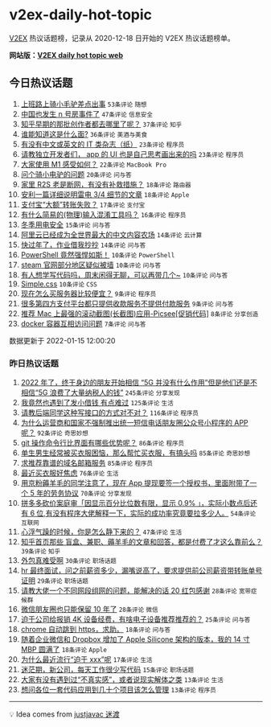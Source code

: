 # v2ex-daily-hot-topic

[V2EX](https://www.v2ex.com/) 热议话题榜，记录从 2020-12-18 日开始的 V2EX 热议话题榜单。

**网站版：[V2EX daily hot topic web](https://boojack.github.io/v2ex-daily-hot-topic-web/)**

## 今日热议话题

<!-- TODAY BEGIN -->

1. [上班路上骑小毛驴差点出事](https://www.v2ex.com/t/828376) `53条评论` `随想`
1. [中国也发生 n 号房事件了](https://www.v2ex.com/t/828400) `47条评论` `信息安全`
1. [知乎早期的那批创作者都去哪里了呢？](https://www.v2ex.com/t/828425) `37条评论` `知乎`
1. [谁能知道这是什么面?](https://www.v2ex.com/t/828427) `36条评论` `美酒与美食`
1. [有没有中文或英文的 IT 类杂志（纸）](https://www.v2ex.com/t/828383) `23条评论` `程序员`
1. [请教独立开发者们， app 的 UI 也是自己思考画出来的吗](https://www.v2ex.com/t/828398) `23条评论` `程序员`
1. [大家使用 M1 感受如何？](https://www.v2ex.com/t/828420) `22条评论` `MacBook Pro`
1. [问个骑小电驴的问题](https://www.v2ex.com/t/828381) `20条评论` `问与答`
1. [家里 R2S 老是断网，有没有补救措施？](https://www.v2ex.com/t/828450) `18条评论` `路由器`
1. [安利一篇详细说明雷电 3/4 细节的文章](https://www.v2ex.com/t/828397) `18条评论` `Apple`
1. [支付宝“大额”转账失败？](https://www.v2ex.com/t/828430) `17条评论` `支付宝`
1. [有什么简易的(物理)输入混淆工具吗？](https://www.v2ex.com/t/828424) `16条评论` `程序员`
1. [冬季用电安全](https://www.v2ex.com/t/828405) `15条评论` `问与答`
1. [阿里云已经成为全世界最大的中文内容农场](https://www.v2ex.com/t/828447) `14条评论` `云计算`
1. [快过年了，作业借我抄抄](https://www.v2ex.com/t/828392) `14条评论` `问与答`
1. [PowerShell 竟然强悍如斯！](https://www.v2ex.com/t/828462) `10条评论` `PowerShell`
1. [steam 官网部分地区疑似被墙](https://www.v2ex.com/t/828418) `10条评论` `问与答`
1. [有人想学写代码吗，周末闲得无聊，可以再带几个~](https://www.v2ex.com/t/828399) `10条评论` `问与答`
1. [Simple.css](https://www.v2ex.com/t/828375) `10条评论` `CSS`
1. [现在怎么买服务器比较便宜？](https://www.v2ex.com/t/828409) `9条评论` `程序员`
1. [很多第四方支付平台都只提供收款服务不提供付款服务](https://www.v2ex.com/t/828406) `9条评论` `问与答`
1. [推荐 Mac 上最强的滚动截图(长截图)应用-Picsee[促销代码]](https://www.v2ex.com/t/828390) `8条评论` `分享创造`
1. [docker 容器互相访问问题](https://www.v2ex.com/t/828454) `7条评论` `问与答`

数据更新于 2022-01-15 12:00:20

<!-- TODAY END -->

### 昨日热议话题

<!-- YESTERDAY BEGIN -->

1. [2022 年了，终于身边的朋友开始相信 “5G 并没有什么作用”但是他们还是不相信“5G 浪费了大量纳税人的钱”](https://www.v2ex.com/t/828145) `245条评论` `分享发现`
1. [我竟然也遇到了发小借钱 有点难过](https://www.v2ex.com/t/828212) `125条评论` `生活`
1. [请教后端同学这种写接口的方式对不对？](https://www.v2ex.com/t/828191) `116条评论` `程序员`
1. [为什么运营商和国家不强制推出统一短信电话朋友圈公众号小程序的 APP 呢？](https://www.v2ex.com/t/828252) `92条评论` `奇思妙想`
1. [git 操作命令行比界面有哪些优势呢？](https://www.v2ex.com/t/828253) `86条评论` `程序员`
1. [单生男生经常被买衣服困恼，那么帮忙买衣服，有搞头吗](https://www.v2ex.com/t/828174) `85条评论` `奇思妙想`
1. [求推荐靠谱的域名邮箱服务](https://www.v2ex.com/t/828181) `85条评论` `程序员`
1. [最近买衣服好焦虑](https://www.v2ex.com/t/828167) `76条评论` `生活`
1. [用京粉薅羊毛的同学注意了，现在 App 提现要签一个授权书，里面附带了一个 5 年的劳务协议](https://www.v2ex.com/t/828157) `70条评论` `分享发现`
1. [拼多多砍价案庭审「因显示百分比位数有限，显示 0.9% 」，实际小数点后还有 6 位,有没有程序大佬解释一下，实际的成功率究竟要拉多少人。](https://www.v2ex.com/t/828162) `54条评论` `互联网`
1. [心浮气躁的时候，你是怎么静下来的？](https://www.v2ex.com/t/828183) `47条评论` `生活`
1. [知乎首页那些 盲盒、兼职、薅羊毛的文章和回答，都是付费了才这么靠前么？](https://www.v2ex.com/t/828144) `39条评论` `知乎`
1. [外包真难受啊](https://www.v2ex.com/t/828275) `30条评论` `职场话题`
1. [hr 最终面试，问之前薪资多少，漏嘴说高了，要求提供前公司薪资带转账单号证明](https://www.v2ex.com/t/828271) `29条评论` `职场话题`
1. [请教大佬一个不同网段组网的问题，能解决的话 20 红包感谢](https://www.v2ex.com/t/828251) `28条评论` `宽带症候群`
1. [微信朋友圈也只能保留 10 年了](https://www.v2ex.com/t/828173) `28条评论` `微信`
1. [迫于公司给报销 4K 设备经费，有啥电子设备推荐推荐的？](https://www.v2ex.com/t/828198) `25条评论` `问与答`
1. [chrome 自动跳到 https，求助。](https://www.v2ex.com/t/828236) `18条评论` `问与答`
1. [随着企业微信和 Dropbox 增加了 Apple Silicone 架构的版本，我的 14 寸 MBP 圆满了](https://www.v2ex.com/t/828193) `18条评论` `Apple`
1. [为什么最近流行“迫于 xxx”呢](https://www.v2ex.com/t/828246) `17条评论` `生活`
1. [迷茫期，新公司，每天工作很少写代码](https://www.v2ex.com/t/828303) `15条评论` `职场话题`
1. [大家有没有遇到过“不真实感”，或者说现实解体之类](https://www.v2ex.com/t/828356) `13条评论` `生活`
1. [想问各位一套代码应用到几十个项目该怎么管理](https://www.v2ex.com/t/828310) `13条评论` `程序员`

<!-- YESTERDAY END -->

---

💡 Idea comes from [justjavac 迷渡](https://github.com/justjavac/)
